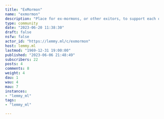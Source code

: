 ```yaml
---
title: "ExMormon" 
name: "exmormon"
description: "Place for ex-mormons, or other exitors, to support each other."
type: community
date: "2023-06-20 11:38:30"
draft: false
nsfw: false
actor_id: "https://lemmy.ml/c/exmormon"
host: lemmy.ml
lastmod: "1969-12-31 19:00:00"
published: "2023-06-06 21:48:49"
subscribers: 22
posts: 4
comments: 8
weight: 4
dau: 1
wau: 4
mau: 7
instances:
- "lemmy_ml"
tags: 
- "lemmy_ml"

---
```

